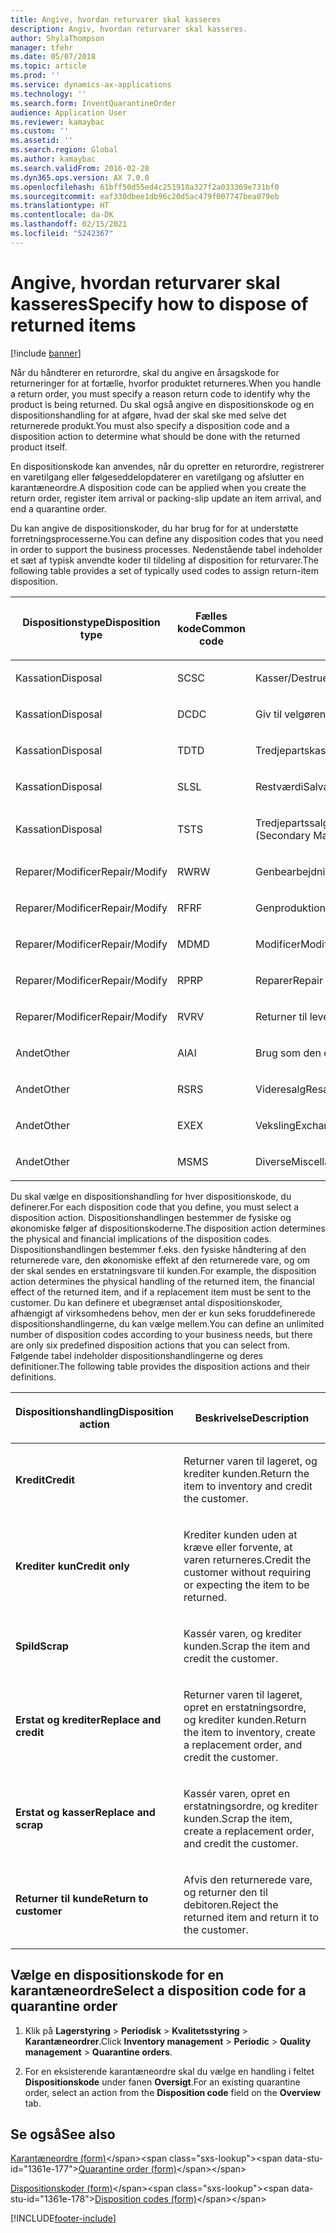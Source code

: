 ```yaml
---
title: Angive, hvordan returvarer skal kasseres
description: Angiv, hvordan returvarer skal kasseres.
author: ShylaThompson
manager: tfehr
ms.date: 05/07/2018
ms.topic: article
ms.prod: ''
ms.service: dynamics-ax-applications
ms.technology: ''
ms.search.form: InventQuarantineOrder
audience: Application User
ms.reviewer: kamaybac
ms.custom: ''
ms.assetid: ''
ms.search.region: Global
ms.author: kamaybac
ms.search.validFrom: 2016-02-28
ms.dyn365.ops.version: AX 7.0.0
ms.openlocfilehash: 61bff50d55ed4c251918a327f2a033369e731bf0
ms.sourcegitcommit: eaf330dbee1db96c20d5ac479f007747bea079eb
ms.translationtype: HT
ms.contentlocale: da-DK
ms.lasthandoff: 02/15/2021
ms.locfileid: "5242367"
---
```

# <a name="specify-how-to-dispose-of-returned-items"></a><span data-ttu-id="1361e-103">Angive, hvordan returvarer skal kasseres</span><span class="sxs-lookup"><span data-stu-id="1361e-103">Specify how to dispose of returned items</span></span> 

[!include [banner](../includes/banner.md)]


<span data-ttu-id="1361e-104">Når du håndterer en returordre, skal du angive en årsagskode for returneringer for at fortælle, hvorfor produktet returneres.</span><span class="sxs-lookup"><span data-stu-id="1361e-104">When you handle a return order, you must specify a reason return code to identify why the product is being returned.</span></span> <span data-ttu-id="1361e-105">Du skal også angive en dispositionskode og en dispositionshandling for at afgøre, hvad der skal ske med selve det returnerede produkt.</span><span class="sxs-lookup"><span data-stu-id="1361e-105">You must also specify a disposition code and a disposition action to determine what should be done with the returned product itself.</span></span>

<span data-ttu-id="1361e-106">En dispositionskode kan anvendes, når du opretter en returordre, registrerer en varetilgang eller følgeseddelopdaterer en varetilgang og afslutter en karantæneordre.</span><span class="sxs-lookup"><span data-stu-id="1361e-106">A disposition code can be applied when you create the return order, register item arrival or packing-slip update an item arrival, and end a quarantine order.</span></span>

<span data-ttu-id="1361e-107">Du kan angive de dispositionskoder, du har brug for for at understøtte forretningsprocesserne.</span><span class="sxs-lookup"><span data-stu-id="1361e-107">You can define any disposition codes that you need in order to support the business processes.</span></span> <span data-ttu-id="1361e-108">Nedenstående tabel indeholder et sæt af typisk anvendte koder til tildeling af disposition for returvarer.</span><span class="sxs-lookup"><span data-stu-id="1361e-108">The following table provides a set of typically used codes to assign return-item disposition.</span></span>

<table>
<colgroup>
<col style="width: 33%" />
<col style="width: 33%" />
<col style="width: 33%" />
</colgroup>
<thead>
<tr class="header">
<th><p><span data-ttu-id="1361e-109">Dispositionstype</span><span class="sxs-lookup"><span data-stu-id="1361e-109">Disposition type</span></span></p></th>
<th><p><span data-ttu-id="1361e-110">Fælles kode</span><span class="sxs-lookup"><span data-stu-id="1361e-110">Common code</span></span></p></th>
<th><p><span data-ttu-id="1361e-111">Beskrivelse</span><span class="sxs-lookup"><span data-stu-id="1361e-111">Description</span></span></p></th>
</tr>
</thead>
<tbody>
<tr class="odd">
<td><p><span data-ttu-id="1361e-112">Kassation</span><span class="sxs-lookup"><span data-stu-id="1361e-112">Disposal</span></span></p></td>
<td><p><span data-ttu-id="1361e-113">SC</span><span class="sxs-lookup"><span data-stu-id="1361e-113">SC</span></span></p></td>
<td><p><span data-ttu-id="1361e-114">Kasser/Destruer</span><span class="sxs-lookup"><span data-stu-id="1361e-114">Scrap/Destroy</span></span></p></td>
</tr>
<tr class="even">
<td><p><span data-ttu-id="1361e-115">Kassation</span><span class="sxs-lookup"><span data-stu-id="1361e-115">Disposal</span></span></p></td>
<td><p><span data-ttu-id="1361e-116">DC</span><span class="sxs-lookup"><span data-stu-id="1361e-116">DC</span></span></p></td>
<td><p><span data-ttu-id="1361e-117">Giv til velgørenhed</span><span class="sxs-lookup"><span data-stu-id="1361e-117">Donate to Charity</span></span></p></td>
</tr>
<tr class="odd">
<td><p><span data-ttu-id="1361e-118">Kassation</span><span class="sxs-lookup"><span data-stu-id="1361e-118">Disposal</span></span></p></td>
<td><p><span data-ttu-id="1361e-119">TD</span><span class="sxs-lookup"><span data-stu-id="1361e-119">TD</span></span></p></td>
<td><p><span data-ttu-id="1361e-120">Tredjepartskassation</span><span class="sxs-lookup"><span data-stu-id="1361e-120">Third-Party Disposal</span></span></p></td>
</tr>
<tr class="even">
<td><p><span data-ttu-id="1361e-121">Kassation</span><span class="sxs-lookup"><span data-stu-id="1361e-121">Disposal</span></span></p></td>
<td><p><span data-ttu-id="1361e-122">SL</span><span class="sxs-lookup"><span data-stu-id="1361e-122">SL</span></span></p></td>
<td><p><span data-ttu-id="1361e-123">Restværdi</span><span class="sxs-lookup"><span data-stu-id="1361e-123">Salvage</span></span></p></td>
</tr>
<tr class="odd">
<td><p><span data-ttu-id="1361e-124">Kassation</span><span class="sxs-lookup"><span data-stu-id="1361e-124">Disposal</span></span></p></td>
<td><p><span data-ttu-id="1361e-125">TS</span><span class="sxs-lookup"><span data-stu-id="1361e-125">TS</span></span></p></td>
<td><p><span data-ttu-id="1361e-126">Tredjepartssalg (sekundære markeder)</span><span class="sxs-lookup"><span data-stu-id="1361e-126">Third-Party Sale (Secondary Markets)</span></span></p></td>
</tr>
<tr class="even">
<td><p><span data-ttu-id="1361e-127">Reparer/Modificer</span><span class="sxs-lookup"><span data-stu-id="1361e-127">Repair/Modify</span></span></p></td>
<td><p><span data-ttu-id="1361e-128">RW</span><span class="sxs-lookup"><span data-stu-id="1361e-128">RW</span></span></p></td>
<td><p><span data-ttu-id="1361e-129">Genbearbejdning</span><span class="sxs-lookup"><span data-stu-id="1361e-129">Rework</span></span></p></td>
</tr>
<tr class="odd">
<td><p><span data-ttu-id="1361e-130">Reparer/Modificer</span><span class="sxs-lookup"><span data-stu-id="1361e-130">Repair/Modify</span></span></p></td>
<td><p><span data-ttu-id="1361e-131">RF</span><span class="sxs-lookup"><span data-stu-id="1361e-131">RF</span></span></p></td>
<td><p><span data-ttu-id="1361e-132">Genproduktion/Geninstallation</span><span class="sxs-lookup"><span data-stu-id="1361e-132">Remanufacture/Refurbish</span></span></p></td>
</tr>
<tr class="even">
<td><p><span data-ttu-id="1361e-133">Reparer/Modificer</span><span class="sxs-lookup"><span data-stu-id="1361e-133">Repair/Modify</span></span></p></td>
<td><p><span data-ttu-id="1361e-134">MD</span><span class="sxs-lookup"><span data-stu-id="1361e-134">MD</span></span></p></td>
<td><p><span data-ttu-id="1361e-135">Modificer</span><span class="sxs-lookup"><span data-stu-id="1361e-135">Modify</span></span></p></td>
</tr>
<tr class="odd">
<td><p><span data-ttu-id="1361e-136">Reparer/Modificer</span><span class="sxs-lookup"><span data-stu-id="1361e-136">Repair/Modify</span></span></p></td>
<td><p><span data-ttu-id="1361e-137">RP</span><span class="sxs-lookup"><span data-stu-id="1361e-137">RP</span></span></p></td>
<td><p><span data-ttu-id="1361e-138">Reparer</span><span class="sxs-lookup"><span data-stu-id="1361e-138">Repair</span></span></p></td>
</tr>
<tr class="even">
<td><p><span data-ttu-id="1361e-139">Reparer/Modificer</span><span class="sxs-lookup"><span data-stu-id="1361e-139">Repair/Modify</span></span></p></td>
<td><p><span data-ttu-id="1361e-140">RV</span><span class="sxs-lookup"><span data-stu-id="1361e-140">RV</span></span></p></td>
<td><p><span data-ttu-id="1361e-141">Returner til leverandør</span><span class="sxs-lookup"><span data-stu-id="1361e-141">Return to Vendor</span></span></p></td>
</tr>
<tr class="odd">
<td><p><span data-ttu-id="1361e-142">Andet</span><span class="sxs-lookup"><span data-stu-id="1361e-142">Other</span></span></p></td>
<td><p><span data-ttu-id="1361e-143">AI</span><span class="sxs-lookup"><span data-stu-id="1361e-143">AI</span></span></p></td>
<td><p><span data-ttu-id="1361e-144">Brug som den er</span><span class="sxs-lookup"><span data-stu-id="1361e-144">Use as is</span></span></p></td>
</tr>
<tr class="even">
<td><p><span data-ttu-id="1361e-145">Andet</span><span class="sxs-lookup"><span data-stu-id="1361e-145">Other</span></span></p></td>
<td><p><span data-ttu-id="1361e-146">RS</span><span class="sxs-lookup"><span data-stu-id="1361e-146">RS</span></span></p></td>
<td><p><span data-ttu-id="1361e-147">Videresalg</span><span class="sxs-lookup"><span data-stu-id="1361e-147">Resale</span></span></p></td>
</tr>
<tr class="odd">
<td><p><span data-ttu-id="1361e-148">Andet</span><span class="sxs-lookup"><span data-stu-id="1361e-148">Other</span></span></p></td>
<td><p><span data-ttu-id="1361e-149">EX</span><span class="sxs-lookup"><span data-stu-id="1361e-149">EX</span></span></p></td>
<td><p><span data-ttu-id="1361e-150">Veksling</span><span class="sxs-lookup"><span data-stu-id="1361e-150">Exchange</span></span></p></td>
</tr>
<tr class="even">
<td><p><span data-ttu-id="1361e-151">Andet</span><span class="sxs-lookup"><span data-stu-id="1361e-151">Other</span></span></p></td>
<td><p><span data-ttu-id="1361e-152">MS</span><span class="sxs-lookup"><span data-stu-id="1361e-152">MS</span></span></p></td>
<td><p><span data-ttu-id="1361e-153">Diverse</span><span class="sxs-lookup"><span data-stu-id="1361e-153">Miscellaneous</span></span></p></td>
</tr>
</tbody>
</table>


<span data-ttu-id="1361e-154">Du skal vælge en dispositionshandling for hver dispositionskode, du definerer.</span><span class="sxs-lookup"><span data-stu-id="1361e-154">For each disposition code that you define, you must select a disposition action.</span></span> <span data-ttu-id="1361e-155">Dispositionshandlingen bestemmer de fysiske og økonomiske følger af dispositionskoderne.</span><span class="sxs-lookup"><span data-stu-id="1361e-155">The disposition action determines the physical and financial implications of the disposition codes.</span></span> <span data-ttu-id="1361e-156">Dispositionshandlingen bestemmer f.eks. den fysiske håndtering af den returnerede vare, den økonomiske effekt af den returnerede vare, og om der skal sendes en erstatningsvare til kunden.</span><span class="sxs-lookup"><span data-stu-id="1361e-156">For example, the disposition action determines the physical handling of the returned item, the financial effect of the returned item, and if a replacement item must be sent to the customer.</span></span> <span data-ttu-id="1361e-157">Du kan definere et ubegrænset antal dispositionskoder, afhængigt af virksomhedens behov, men der er kun seks foruddefinerede dispositionshandlingerne, du kan vælge mellem.</span><span class="sxs-lookup"><span data-stu-id="1361e-157">You can define an unlimited number of disposition codes according to your business needs, but there are only six predefined disposition actions that you can select from.</span></span> <span data-ttu-id="1361e-158">Følgende tabel indeholder dispositionshandlingerne og deres definitioner.</span><span class="sxs-lookup"><span data-stu-id="1361e-158">The following table provides the disposition actions and their definitions.</span></span>

<table>
<colgroup>
<col style="width: 50%" />
<col style="width: 50%" />
</colgroup>
<thead>
<tr class="header">
<th><p><span data-ttu-id="1361e-159">Dispositionshandling</span><span class="sxs-lookup"><span data-stu-id="1361e-159">Disposition action</span></span></p></th>
<th><p><span data-ttu-id="1361e-160">Beskrivelse</span><span class="sxs-lookup"><span data-stu-id="1361e-160">Description</span></span></p></th>
</tr>
</thead>
<tbody>
<tr class="odd">
<td><p><span data-ttu-id="1361e-161"><strong>Kredit</strong></span><span class="sxs-lookup"><span data-stu-id="1361e-161"><strong>Credit</strong></span></span></p></td>
<td><p><span data-ttu-id="1361e-162">Returner varen til lageret, og krediter kunden.</span><span class="sxs-lookup"><span data-stu-id="1361e-162">Return the item to inventory and credit the customer.</span></span></p></td>
</tr>
<tr class="even">
<td><p><span data-ttu-id="1361e-163"><strong>Krediter kun</strong></span><span class="sxs-lookup"><span data-stu-id="1361e-163"><strong>Credit only</strong></span></span></p></td>
<td><p><span data-ttu-id="1361e-164">Krediter kunden uden at kræve eller forvente, at varen returneres.</span><span class="sxs-lookup"><span data-stu-id="1361e-164">Credit the customer without requiring or expecting the item to be returned.</span></span></p></td>
</tr>
<tr class="odd">
<td><p><span data-ttu-id="1361e-165"><strong>Spild</strong></span><span class="sxs-lookup"><span data-stu-id="1361e-165"><strong>Scrap</strong></span></span></p></td>
<td><p><span data-ttu-id="1361e-166">Kassér varen, og krediter kunden.</span><span class="sxs-lookup"><span data-stu-id="1361e-166">Scrap the item and credit the customer.</span></span></p></td>
</tr>
<tr class="even">
<td><p><span data-ttu-id="1361e-167"><strong>Erstat og krediter</strong></span><span class="sxs-lookup"><span data-stu-id="1361e-167"><strong>Replace and credit</strong></span></span></p></td>
<td><p><span data-ttu-id="1361e-168">Returner varen til lageret, opret en erstatningsordre, og krediter kunden.</span><span class="sxs-lookup"><span data-stu-id="1361e-168">Return the item to inventory, create a replacement order, and credit the customer.</span></span></p></td>
</tr>
<tr class="odd">
<td><p><span data-ttu-id="1361e-169"><strong>Erstat og kasser</strong></span><span class="sxs-lookup"><span data-stu-id="1361e-169"><strong>Replace and scrap</strong></span></span></p></td>
<td><p><span data-ttu-id="1361e-170">Kassér varen, opret en erstatningsordre, og krediter kunden.</span><span class="sxs-lookup"><span data-stu-id="1361e-170">Scrap the item, create a replacement order, and credit the customer.</span></span></p></td>
</tr>
<tr class="even">
<td><p><span data-ttu-id="1361e-171"><strong>Returner til kunde</strong></span><span class="sxs-lookup"><span data-stu-id="1361e-171"><strong>Return to customer</strong></span></span></p></td>
<td><p><span data-ttu-id="1361e-172">Afvis den returnerede vare, og returner den til debitoren.</span><span class="sxs-lookup"><span data-stu-id="1361e-172">Reject the returned item and return it to the customer.</span></span></p></td>
</tr>
</tbody>
</table>


## <a name="select-a-disposition-code-for-a-quarantine-order"></a><span data-ttu-id="1361e-173">Vælge en dispositionskode for en karantæneordre</span><span class="sxs-lookup"><span data-stu-id="1361e-173">Select a disposition code for a quarantine order</span></span>

1.  <span data-ttu-id="1361e-174">Klik på **Lagerstyring** \> **Periodisk** \> **Kvalitetsstyring** \> **Karantæneordrer**.</span><span class="sxs-lookup"><span data-stu-id="1361e-174">Click **Inventory management** \> **Periodic** \> **Quality management** \> **Quarantine orders**.</span></span>

2.  <span data-ttu-id="1361e-175">For en eksisterende karantæneordre skal du vælge en handling i feltet **Dispositionskode** under fanen **Oversigt**.</span><span class="sxs-lookup"><span data-stu-id="1361e-175">For an existing quarantine order, select an action from the **Disposition code** field on the **Overview** tab.</span></span>



## <a name="see-also"></a><span data-ttu-id="1361e-176">Se også</span><span class="sxs-lookup"><span data-stu-id="1361e-176">See also</span></span>

<span data-ttu-id="1361e-177">[Karantæneordre (form)](https://technet.microsoft.com/library/aa554073(v=ax.60))</span><span class="sxs-lookup"><span data-stu-id="1361e-177">[Quarantine order (form)](https://technet.microsoft.com/library/aa554073(v=ax.60))</span></span>

<span data-ttu-id="1361e-178">[Dispositionskoder (form)](https://technet.microsoft.com/library/hh597113\(v=ax.60\))</span><span class="sxs-lookup"><span data-stu-id="1361e-178">[Disposition codes (form)](https://technet.microsoft.com/library/hh597113\(v=ax.60\))</span></span>

  




[!INCLUDE[footer-include](../../includes/footer-banner.md)]